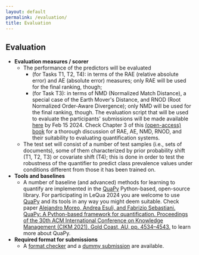 ```yaml
---
layout: default
permalink: /evaluation/
title: Evaluation
---
```


## Evaluation 

- **Evaluation measures / scorer**
  - The performance of the predictors will be evaluated
    - (for Tasks T1, T2, T4): in terms of the RAE (relative absolute error) and AE (absolute error) measures; only RAE will be used for the final ranking, though;
    - (for Task T3): in terms of NMD (Normalized Match Distance), a special case of the Earth Mover's Distance, and RNOD (Root Normalized Order-Aware Divergence); only NMD will be used for the final ranking, though.
    The evaluation script that will be used to evaluate the participants' submissions will be made available [here](https://github.com/HLT-ISTI/LeQua2024_scripts/blob/main/evaluate.py) by Feb 15 2024. Check Chapter 3 of this [(open-access) book](https://link.springer.com/book/10.1007/978-3-031-20467-8) for a thorough discussion of RAE, AE, NMD, RNOD, and their suitability to evaluating quantification systems.
  - The test set will consist of a number of test samples (i.e., sets of documents), some of them characterized by prior probability shift (T1, T2, T3) or covariate shift (T4); this is done in order to test the robustness of the quantifier to predict class prevalence values under conditions different from those it has been trained on.
- **Tools and baselines**
  - A number of baseline (and advanced) methods for learning to quantify are implemented in the [QuaPy](https://github.com/HLT-ISTI/QuaPy/tree/lequa2024) Python-based, open-source library. For participating in LeQua 2024 you are welcome to use [QuaPy](https://github.com/HLT-ISTI/QuaPy/tree/lequa2024) and its tools in any way you might deem suitable. Check paper [Alejandro Moreo, Andrea Esuli, and Fabrizio Sebastiani. QuaPy: A Python-based framework for quantification. Proceedings of the 30th ACM International Conference on Knowledge Management (CIKM 2021), Gold Coast, AU, pp. 4534–4543.](https://dl.acm.org/doi/10.1145/3459637.3482015) to learn more about QuaPy.
- **Required format for submissions**
  - A [format checker](https://github.com/HLT-ISTI/LeQua2024_scripts) and a [dummy submission](https://doi.org/10.5281/zenodo.10654474) are available.
